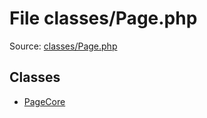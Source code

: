 File classes/Page.php
=========

Source: [classes/Page.php](https://github.com/PrestaShop/PrestaShop/blob/1.6.1.1/classes/Page.php)


Classes
-------

* [PageCore](class.PageCore.md)

